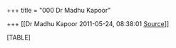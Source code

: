 +++
title = "000 Dr Madhu Kapoor"

+++
[[Dr Madhu Kapoor	2011-05-24, 08:38:01 [Source](https://groups.google.com/g/bvparishat/c/DlSlSm0OInE)]]



[TABLE]

